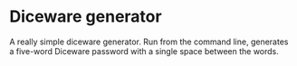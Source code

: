 # Diceware generator
A really simple diceware generator. Run from the command line, generates a five-word Diceware password with a single space between the words.
